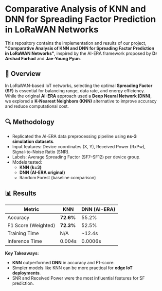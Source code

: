 # Comparative Analysis of KNN and DNN for Spreading Factor Prediction in LoRaWAN Networks

This repository contains the implementation and results of our project, **"Comparative Analysis of KNN and DNN for Spreading Factor Prediction in LoRaWAN Networks"**, inspired by the AI-ERA framework proposed by **Dr Arshad Farhad** and **Jae-Young Pyun**.

## 📌 Overview
In LoRaWAN-based IoT networks, selecting the optimal **Spreading Factor (SF)** is essential for balancing range, data rate, and energy efficiency.  
While the original **AI-ERA** approach used a **Deep Neural Network (DNN)**, we explored a **K-Nearest Neighbors (KNN)** alternative to improve accuracy and reduce computational cost.

## 🔍 Methodology
- Replicated the AI-ERA data preprocessing pipeline using **ns-3 simulation datasets**.
- Input features: Device coordinates (X, Y), Received Power (RxPw), Signal-to-Noise Ratio (SNR).
- Labels: Average Spreading Factor (SF7–SF12) per device group.
- Models tested:
  - **KNN (k=3)**
  - **DNN (AI-ERA original)**
  - Random Forest (baseline comparison)

## 📊 Results
| Metric            | KNN    | DNN (AI-ERA) |
|-------------------|--------|--------------|
| Accuracy          | **72.6%** | 55.2%        |
| F1 Score (Weighted)| **72.3%** | 52.5%        |
| Training Time     | N/A    | ~12.4s        |
| Inference Time    | 0.004s | 0.0006s       |

**Key Takeaways:**
- **KNN** outperformed **DNN** in accuracy and F1-score.
- Simpler models like KNN can be more practical for **edge IoT deployments**.
- SNR and Received Power were the most influential features for SF prediction.


